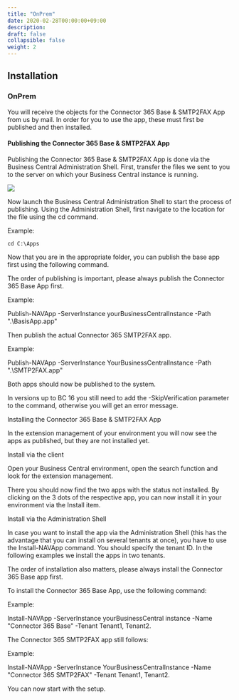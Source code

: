 ```yaml
---
title: "OnPrem"
date: 2020-02-28T00:00:00+09:00
description: 
draft: false
collapsible: false
weight: 2
---
```

## Installation 

### OnPrem 

You will receive the objects for the Connector 365 Base & SMTP2FAX App from us by mail. In order for you to use the app, these must first be published and then installed. 


#### Publishing the Connector 365 Base & SMTP2FAX App 

Publishing the Connector 365 Base & SMTP2FAX App is done via the Business Central Administration Shell. First, transfer the files we sent to you to the server on which your Business Central instance is running. 

![](images/apps/adminshell.PNG)

Now launch the Business Central Administration Shell to start the process of publishing. Using the Administration Shell, first navigate to the location for the file using the cd command. 

  

Example: 

  

```cd C:\Apps```

  

Now that you are in the appropriate folder, you can publish the base app first using the following command. 

  

The order of publishing is important, please always publish the Connector 365 Base App first. 

Example: 

  

Publish-NAVApp -ServerInstance yourBusinessCentralInstance -Path ".\BasisApp.app" 

  

Then publish the actual Connector 365 SMTP2FAX app. 

  

Example: 

  

Publish-NAVApp -ServerInstance YourBusinessCentralInstance -Path ".\SMTP2FAX.app" 

  

Both apps should now be published to the system. 

  

In versions up to BC 16 you still need to add the -SkipVerification parameter to the command, otherwise you will get an error message. 

Installing the Connector 365 Base & SMTP2FAX App 

In the extension management of your environment you will now see the apps as published, but they are not installed yet. 

  

  

Install via the client 

Open your Business Central environment, open the search function and look for the extension management. 

  

There you should now find the two apps with the status not installed. By clicking on the 3 dots of the respective app, you can now install it in your environment via the Install item. 

  

  

Install via the Administration Shell 

In case you want to install the app via the Administration Shell (this has the advantage that you can install on several tenants at once), you have to use the Install-NAVApp command. You should specify the tenant ID. In the following examples we install the apps in two tenants. 

  

The order of installation also matters, please always install the Connector 365 Base app first. 

To install the Connector 365 Base App, use the following command: 

  

Example: 

  

Install-NAVApp -ServerInstance yourBusinessCentral instance -Name "Connector 365 Base" -Tenant Tenant1, Tenant2. 

  

The Connector 365 SMTP2FAX app still follows: 

  

Example: 

  

Install-NAVApp -ServerInstance YourBusinessCentralInstance -Name "Connector 365 SMTP2FAX" -Tenant Tenant1, Tenant2. 

  

You can now start with the setup. 